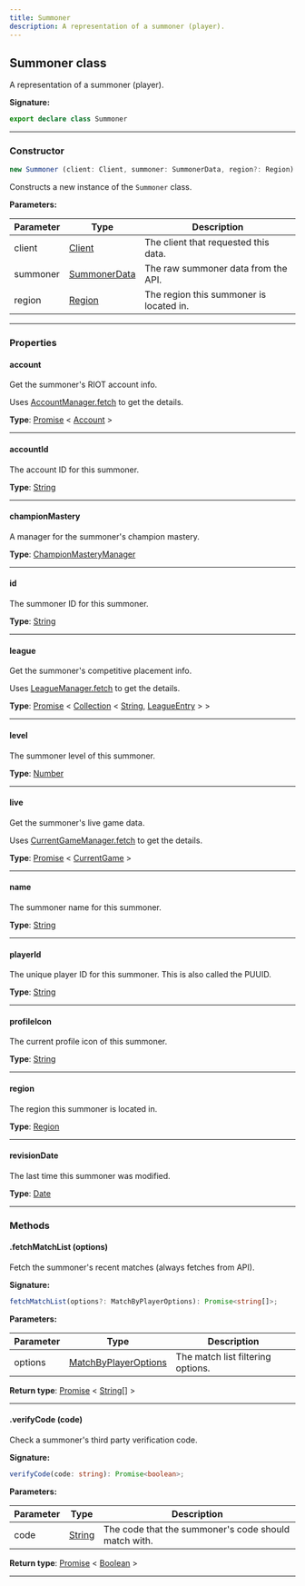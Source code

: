 ```yaml
---
title: Summoner
description: A representation of a summoner (player).
---
```


## Summoner class

A representation of a summoner (player).

**Signature:**

```ts
export declare class Summoner 
```

---

### Constructor

```ts
new Summoner (client: Client, summoner: SummonerData, region?: Region)
```

Constructs a new instance of the `Summoner` class.

**Parameters:**

| Parameter | Type | Description |
| --------- | ---- | ----------- |
| client | [Client](/shieldbow/api/Client.md) | The client that requested this data. |
| summoner | [SummonerData](/shieldbow/api/SummonerData.md) | The raw summoner data from the API. |
| region | [Region](/shieldbow/api/Region.md) | The region this summoner is located in. |
---

### Properties

#### account

Get the summoner's RIOT account info.


Uses [AccountManager.fetch](/shieldbow/api/AccountManager.md#fetch) to get the details.



**Type**: [Promise](https://developer.mozilla.org/en-US/docs/Web/JavaScript/Reference/Global_Objects/Promise) \< [Account](/shieldbow/api/Account.md) \>

---

#### accountId

The account ID for this summoner.



**Type**: [String](https://developer.mozilla.org/en-US/docs/Web/JavaScript/Reference/Global_Objects/String)

---

#### championMastery

A manager for the summoner's champion mastery.



**Type**: [ChampionMasteryManager](/shieldbow/api/ChampionMasteryManager.md)

---

#### id

The summoner ID for this summoner.



**Type**: [String](https://developer.mozilla.org/en-US/docs/Web/JavaScript/Reference/Global_Objects/String)

---

#### league

Get the summoner's competitive placement info.


Uses [LeagueManager.fetch](/shieldbow/api/LeagueManager.md#fetch) to get the details.



**Type**: [Promise](https://developer.mozilla.org/en-US/docs/Web/JavaScript/Reference/Global_Objects/Promise) \< [Collection](https://discord.js.org/#/docs/collection/stable/class/Collection) \< [String](https://developer.mozilla.org/en-US/docs/Web/JavaScript/Reference/Global_Objects/String), [LeagueEntry](/shieldbow/api/LeagueEntry.md) \> \>

---

#### level

The summoner level of this summoner.



**Type**: [Number](https://developer.mozilla.org/en-US/docs/Web/JavaScript/Reference/Global_Objects/Number)

---

#### live

Get the summoner's live game data.


Uses [CurrentGameManager.fetch](/shieldbow/api/CurrentGameManager.md#fetch) to get the details.



**Type**: [Promise](https://developer.mozilla.org/en-US/docs/Web/JavaScript/Reference/Global_Objects/Promise) \< [CurrentGame](/shieldbow/api/CurrentGame.md) \>

---

#### name

The summoner name for this summoner.



**Type**: [String](https://developer.mozilla.org/en-US/docs/Web/JavaScript/Reference/Global_Objects/String)

---

#### playerId

The unique player ID for this summoner. This is also called the PUUID.



**Type**: [String](https://developer.mozilla.org/en-US/docs/Web/JavaScript/Reference/Global_Objects/String)

---

#### profileIcon

The current profile icon of this summoner.



**Type**: [String](https://developer.mozilla.org/en-US/docs/Web/JavaScript/Reference/Global_Objects/String)

---

#### region

The region this summoner is located in.



**Type**: [Region](/shieldbow/api/Region.md)

---

#### revisionDate

The last time this summoner was modified.



**Type**: [Date](https://developer.mozilla.org/en-US/docs/Web/JavaScript/Reference/Global_Objects/Date)

---

### Methods

#### .fetchMatchList (options)

Fetch the summoner's recent matches (always fetches from API).




**Signature:**

```ts
fetchMatchList(options?: MatchByPlayerOptions): Promise<string[]>;
```

**Parameters:**

| Parameter | Type | Description |
| --------- | ---- | ----------- |
| options | [MatchByPlayerOptions](/shieldbow/api/MatchByPlayerOptions.md) | The match list filtering options. |

**Return type**: [Promise](https://developer.mozilla.org/en-US/docs/Web/JavaScript/Reference/Global_Objects/Promise) \< [String](https://developer.mozilla.org/en-US/docs/Web/JavaScript/Reference/Global_Objects/String)[] \>

---

#### .verifyCode (code)

Check a summoner's third party verification code.




**Signature:**

```ts
verifyCode(code: string): Promise<boolean>;
```

**Parameters:**

| Parameter | Type | Description |
| --------- | ---- | ----------- |
| code | [String](https://developer.mozilla.org/en-US/docs/Web/JavaScript/Reference/Global_Objects/String) | The code that the summoner's code should match with. |

**Return type**: [Promise](https://developer.mozilla.org/en-US/docs/Web/JavaScript/Reference/Global_Objects/Promise) \< [Boolean](https://developer.mozilla.org/en-US/docs/Web/JavaScript/Reference/Global_Objects/Boolean) \>

---

